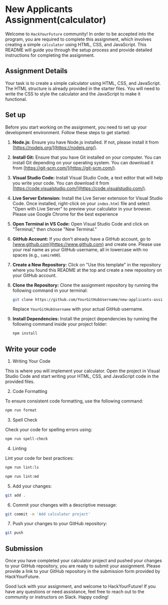 # New Applicants Assignment(calculator)

Welcome to `HackYourFuture` community! In order to be accepted into the program, you are required
to complete this assignment, which involves creating a simple `calculator` using HTML, CSS, and JavaScript.
This README will guide you through the setup process and provide detailed instructions for completing
the assignment.

## Assignment Details

Your task is to create a simple calculator using HTML, CSS, and JavaScript. The HTML structure is already
provided in the starter files. You will need to write the CSS to style the calculator and the JavaScript
to make it functional.

## Set up

Before you start working on the assignment, you need to set up your development environment. Follow these steps
to get started:

1. **Node.js:** Ensure you have Node.js installed. If not, please install it from [https://nodejs.org/](https://nodejs.org/).
   
2. **Install Git:** Ensure that you have Git installed on your computer. You can install Git depending on your
   operating system. You can download it from [https://git-scm.com/](https://git-scm.com/).
   
3. **Visual Studio Code:** Install Visual Studio Code, a text editor that will help you write your code.
   You can download it from [https://code.visualstudio.com/](https://code.visualstudio.com/).

4. **Live Server Extension:** Install the Live Server extension for Visual Studio Code. Once installed,
   right-click on your `index.html` file and select "Open with Live Server" to preview your calculator in
   your browser. Please use Google Chrome for the best experience
   
5. **Open Terminal in VS Code:** Open Visual Studio Code and click on "Terminal," then choose "New Terminal."
   
6. **GitHub Account:** If you don't already have a GitHub account, go to [www.github.com](https://www.github.com)
   and create one. Please use your real name as your GitHub username, all in lowercase with no spaces (e.g., `samirm00`).

7. **Create a New Repository:** Click on "Use this template" in the repository where you found this README at the top and
   create a new repository on your GitHub account.

8. **Clone the Repository:** Clone the assignment repository by running the following command in your terminal:

   ```bash
   git clone https://github.com/YourGitHubUsername/new-applicants-assignment.git
   ```

   Replace `YourGitHubUsername` with your actual GitHub username.

9. **Install Dependencies:** Install the project dependencies by running the following command inside your project folder:

   ```bash
   npm install
   ```

## Write your code

1. Writing Your Code

This is where you will implement your calculator. Open the project in Visual Studio Code and start
writing your HTML, CSS, and JavaScript code in the provided files.

2. Code Formatting

To ensure consistent code formatting, use the following command:

```bash
npm run format
```

3. Spell Check

Check your code for spelling errors using:

```bash
npm run spell-check
```

4. Linting

Lint your code for best practices:

```bash
npm run lint:ls
```

```bash
npm run lint:md
```

5. Add your changes:

```bash
git add .
```

6. Commit your changes with a descriptive message:

```bash
git commit -m 'Add calculator project'
```

7. Push your changes to your GitHub repository:

```bash
git push
```

## Submission

Once you have completed your calculator project and pushed your changes to your GitHub repository,
you are ready to submit your assignment. Please provide a link to your GitHub repository in the
submission form provided by HackYourFuture.

Good luck with your assignment, and welcome to HackYourFuture! If you have any questions or need
assistance, feel free to reach out to the community or instructors on Slack. Happy coding!
